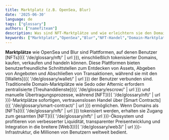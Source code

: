 ```yaml
---
title: Marktplatz (z.B. OpenSea, Blur)
date: '2025-06-30'
language: de
tags: ["glossary"]
authors: ["namefiteam"]
description: Was sind NFT-Marktplätze und wie erleichtern sie den Domainhandel?
keywords: ["Marktplatz","OpenSea","Blur","NFT-Handel","Domain-Marktplatz","Sekundärmarkt"]
---
```


**Marktplätze** wie OpenSea und Blur sind Plattformen, auf denen Benutzer [NFTs]({{ '/de/glossary/nft/' | url }}), einschließlich tokenisierter Domains, kaufen, verkaufen und handeln können. Diese Plattformen bieten benutzerfreundliche Schnittstellen zum Entdecken von Assets, Abgeben von Angeboten und Abschließen von Transaktionen, während sie mit den [Wallets]({{ '/de/glossary/wallet/' | url }}) der Benutzer verbunden sind. Traditionelle Domain-Marktplätze wie Sedo oder Afternic erfordern zentralisierte [Treuhanddienste]({{ '/de/glossary/escrow/' | url }}) und manuelle Übertragungsprozesse, während [NFT]({{ '/de/glossary/nft/' | url }})-Marktplätze sofortigen, vertrauenslosen Handel über [Smart Contracts]({{ '/de/glossary/smart-contract/' | url }}) ermöglichen. Wenn Domains als [NFTs]({{ '/de/glossary/nft/' | url }}) tokenisiert werden, erhalten sie Zugang zum gesamten [NFT]({{ '/de/glossary/nft/' | url }})-Ökosystem und profitieren von verbesserter Liquidität, transparenter Preisentwicklung und Integration in die breitere [Web3]({{ '/de/glossary/web3/' | url }})-Infrastruktur, die Millionen von Benutzern weltweit bedient.